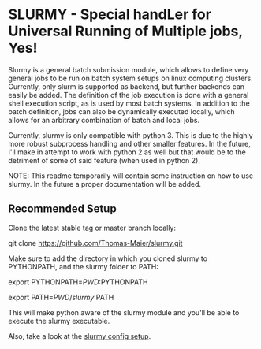# SLURMY - Special handLer for Universal Running of Multiple jobs, Yes!

Slurmy is a general batch submission module, which allows to define very general jobs to be run on batch system setups on linux computing clusters. Currently, only slurm is supported as backend, but further backends can easily be added. The definition of the job execution is done with a general shell execution script, as is used by most batch systems. In addition to the batch definition, jobs can also be dynamically executed locally, which allows for an arbitrary combination of batch and local jobs.

Currently, slurmy is only compatible with python 3. This is due to the highly more robust subprocess handling and other smaller features. In the future, I'll make in attempt to work with python 2 as well but that would be to the detriment of some of said feature (when used in python 2).

NOTE: This readme temporarily will contain some instruction on how to use slurmy. In the future a proper documentation will be added.

## Recommended Setup

Clone the latest stable tag or master branch locally:

git clone https://github.com/Thomas-Maier/slurmy.git

Make sure to add the directory in which you cloned slurmy to PYTHONPATH, and the slurmy folder to PATH:

export PYTHONPATH=$PWD:$PYTHONPATH

export PATH=$PWD/slurmy:$PATH

This will make python aware of the slurmy module and you'll be able to execute the slurmy executable.

Also, take a look at the [slurmy config setup](howto.md#slurmyconfig).